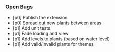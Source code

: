 ### Open Bugs

- [p0] Publish the extension
- [p0] Spread out new plants between areas
- [p1] Add unit tests
- [p1] Fade loading and view
- [p1] Add levels to plants (based on water level)
- [p1] Add valid/invalid plants for themes
